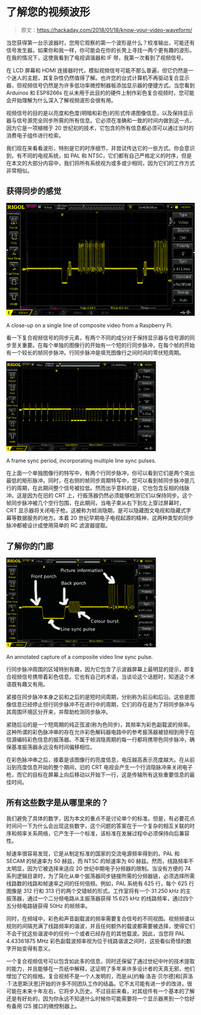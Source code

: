 # 了解您的视频波形

> 原文：<https://hackaday.com/2018/01/18/know-your-video-waveform/>

当您获得第一台示波器时，您用它观察的第一个波形是什么？校准输出，可能还有信号发生器。如果你和我一样，你可能会在你的长凳上寻找一两个更有趣的波形。在我的情况下，这使我看到了电视调谐器和 IF 带，我第一次看到了视频信号。

在 LCD 屏幕和 HDMI 连接器时代，模拟视频信号可能不那么普遍，但它仍然是一个迷人的主题，其复杂性仍然值得了解。也许您的台式计算机不再驱动复合显示器，但视频信号仍然是为许多低功率微控制器板添加显示器的便捷方式。当您看到 Arduinos 和 ESP8266s 在从未用于此目的的硬件上制作彩色复合视频时，您可能会开始理解为什么深入了解视频波形会很有用。

视频信号的目的是以亮度和色度(明暗和彩色)的形式传递图像信息，以及保持显示器与信号源完全同步所需的所有信息。它必须在准确和一致的时间内做到这一点，因为它是一项植根于 20 世纪初的技术，它包含的所有信息都必须可以通过当时的消费电子组件进行检索。

我们现在来看看波形，特别是它的时序细节，并尝试传达它的一些方式。你会意识到，有不同的电视系统，如 PAL 和 NTSC，它们都有自己严格定义的时序，但是在本文的大部分内容中，我们将所有系统视为或多或少相同，因为它们的工作方式非常相似。

## 获得同步的感觉

[![A close-up on a single line of composite video from a Raspberry Pi.](img/3156b83c5cf8c0bc6a2bf5da3981c881.png)](https://hackaday.com/wp-content/uploads/2017/12/ds1z_quickprint5.png)

A close-up on a single line of composite video from a Raspberry Pi.

看一下复合视频信号的同步元素，有两个不同的成分对于保持显示器与信号源的同步至关重要。在每个单独的图像行的开始有一个短的行同步脉冲，在每个帧的开始有一个较长的帧同步脉冲。行同步脉冲是填充图像行之间时间的零伏短周期。

[![A frame sync period, incorporating multiple line sync pulses.](img/e2ca4d126e369b3656fa776bd412bb58.png)](https://hackaday.com/wp-content/uploads/2017/12/ds1z_quickprint10.png)

A frame sync period, incorporating multiple line sync pulses.

在上面一个单独图像行的特写中，有两个行同步脉冲，你可以看到它们是两个突出最低的矩形脉冲。同时，在右侧的帧同步周期特写中，您可以看到帧同步脉冲是几行的周期，在此期间整个信号被拉低。然而出乎意料的是，它也包含反相的线脉冲。这是因为在旧的 CRT 上，行振荡器仍然必须能够检测它们以保持同步。这个帧同步脉冲被几个空行包围，在此期间，当电子束从右下到左上穿过屏幕时，CRT 显示器将关闭电子枪。这被称为帧消隐期，是可以隐藏图文电视和隐藏式字幕等数据服务的地方。本着 20 世纪早期电子电视起源的精神，这两种类型的同步脉冲都被设计成使用简单的 RC 滤波器提取。

## 了解你的门廊

[![An annotated capture of a composite video line sync pulse.](img/5d6c4d20947cf45bbe1acb9efdfef3d6.png)](https://hackaday.com/wp-content/uploads/2017/12/line-sync-close-up.png)

An annotated capture of a composite video line sync pulse.

行同步脉冲周围的区域特别有趣，因为它包含了示波器屏幕上最明显的提示，即复合视频信号携带着彩色信息。它也有自己的术语，当谈论这个话题时，知道这个术语既有趣又有用。

紧接在同步脉冲本身之前和之后的是短时间周期，分别称为前沿和后沿。这些是图像信息已经停止但行同步脉冲不在进行中的周期，它们的存在是为了将同步脉冲与其周围环境区分开来，并帮助检测同步脉冲。

紧随后沿的是一个短周期的纯正弦波(称为色同步)，其频率为彩色副载波的频率。这种所谓的彩色脉冲串的存在允许彩色解码器电路中的参考振荡器被锁相到用于在信源编码彩色信息的振荡器。不属于帧消隐周期的每一行都将携带色同步脉冲，确保基准振荡器永远没有时间偏移相位。

在彩色脉冲串之后，接着是该图像行的亮度信息，电压越高表示亮度越大。在从前沿到亮度信息开始的整个期间，旧的 CRT 电视会产生一个行消隐脉冲来关闭电子枪，而它的目标在屏幕上向后移动以开始下一行，这是传输所有这些重要信息的最佳时间。

## 所有这些数字是从哪里来的？

我们避免了具体的数字，因为本文的重点不是讨论单个的标准。但是，有必要花点时间问一下为什么会出现这些数字，这个问题的答案在于一个复杂的相互关联的时序和频率关系网络，它产生于一个标准，该标准在发展过程中必须保持向后兼容性。

帧速率很容易发现，它是从制定标准的国家的交流电源频率得到的。PAL 和 SECAM 的帧速率为 50 赫兹，而 NTSC 的帧速率为 60 赫兹。然而，线路频率不太明显，因为它被选择来适应 20 世纪中期电子分频器的限制。当没有方便的 74 系列逻辑目录时，为了简化从单个振荡器同步链接所需的分频器链，必须选择所需线路数的线路和帧速率之间的任何倍频。例如，PAL 系统有 625 行，每个 625 行图像是 312 行和 313 行的两个交错帧的形式。工作室将有一个 31.250 kHz 的主振荡器，通过一个二分频电路从主振荡器获得 15.625 kHz 的线路频率，通过四个五分频电路链获得 50Hz 的帧频率。

同时，在频域中，彩色和声音副载波的频率需要复合信号的不同视图。视频频谱以规则的间隔充满了线路频率的谐波，并且任何额外的载波都需要被选择，使得它们不会干扰这些谐波中的任何一个或者已经存在的其他载波。因此，当您将 PAL 4.43361875 MHz 彩色副载波频率视为位于线路谐波之间时，这些看似奇怪的数字开始变得有意义。

一个复合视频信号可以包含如此多的信息，同时还保留了通过世纪中叶的技术提取的能力，并且能够在一页纸中解释，这证明了多年来许多设计者的天真无邪，他们增加了它的规格。复合视频不是一个人发明的，而是从[约翰·洛吉·贝尔德]和[菲洛·T·法恩斯沃思]开始的许多不同团队工作的结晶。它不太可能有进一步的改进，很可能在未来十年左右，它将步入历史。不过目前来看，对其组件有一个基本的了解还是有好处的，因为你永远不知道什么时候你可能需要将一个显示器黑到一个恰好有备用 I2S 接口的微控制器上。